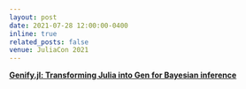 ```yaml
---
layout: post
date: 2021-07-28 12:00:00-0400
inline: true
related_posts: false
venue: JuliaCon 2021
---
```


[**Genify.jl: Transforming Julia into Gen for Bayesian inference**](https://www.youtube.com/watch?v=L7I1MdpYeNQ)